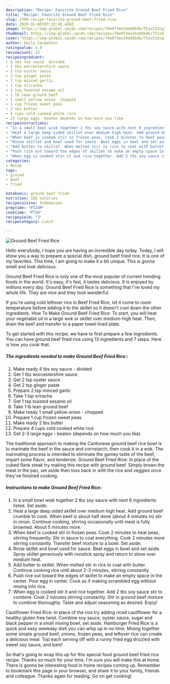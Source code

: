 ```yaml
---
description: "Recipe: Favorite Ground Beef Fried Rice"
title: "Recipe: Favorite Ground Beef Fried Rice"
slug: 2780-recipe-favorite-ground-beef-fried-rice
date: 2020-01-05T03:33:49.428Z
image: https://img-global.cpcdn.com/recipes/70e0f3ee34a9db4b/751x532cq70/ground-beef-fried-rice-recipe-main-photo.jpg
thumbnail: https://img-global.cpcdn.com/recipes/70e0f3ee34a9db4b/751x532cq70/ground-beef-fried-rice-recipe-main-photo.jpg
cover: https://img-global.cpcdn.com/recipes/70e0f3ee34a9db4b/751x532cq70/ground-beef-fried-rice-recipe-main-photo.jpg
author: Emily Carpenter
ratingvalue: 4.9
reviewcount: 15
recipeingredient:
- 4 tbs soy sauce  divided
- 1 tbs worcestershire sauce
- 2 tsp oyster sauce
- 2 tsp ginger paste
- 2 tsp minced garlic
- 1 tsp sriracha
- 1 tsp toasted sesame oil
- 1 lb lean ground beef
- 1 small yellow onion  chopped
- 1 cup frozen sweet peas
- 2 tbs butter
- 4 cups cold cooked white rice
- 23 large eggs  beaten depends on how much you like
recipeinstructions:
- "In a small bowl wisk together 2 tbs soy sauce with next 6 ingredients listed. Set aside."
- "Heat a large deep sided skillet over medium high heat. Add ground beef crumble to cook. When beef is about half done (about 4 minutes in) stir in onion. Continue cooking, stirring occasionally until meat is fully browned. About 5 minutes more."
- "When beef is cooked stir in frozen peas. Cook 2 minutes to heat peas, stirring frequently. Stir in sauce to coat everything. Cook 2 minutes more stirring constantly. Transfer beef mixture to a bowl. Set aside."
- "Rinse skillet and bowl used for sauce. Beat eggs in bowl and set aside. Spray skillet generously with nonstick spray and return to stove over medium heat."
- "Add butter to skillet. When melted stir in rice to coat with butter. Continue cooking rice until about 2-3 minutes, stirring constantly."
- "Push rice out toward the edges of skillet to make an empty space in the center. Pour egg in center. Cook as if making scrambled egg without mixing into rice."
- "When egg is cooked stir it and rice together. Add 2 tbs soy sauce stir to combine. Cook 2 minutes stirring constantly. Stir in ground beef mixture to combine thoroughly. Taste and adjust seasoning as desired. Enjoy!"
categories:
- Resep
tags:
- ground
- beef
- fried

katakunci: ground beef fried
nutrition: 182 calories
recipecuisine: Indonesian
preptime: "PT24M"
cooktime: "PT2H"
recipeyield: "3"
recipecategory: Lunch

---
```



![Ground Beef Fried Rice](https://img-global.cpcdn.com/recipes/70e0f3ee34a9db4b/751x532cq70/ground-beef-fried-rice-recipe-main-photo.jpg)

Hello everybody, I hope you are having an incredible day today. Today, I will show you a way to prepare a special dish, ground beef fried rice. It is one of my favorites. This time, I am going to make it a bit unique. This is gonna smell and look delicious.

Ground Beef Fried Rice is only one of the most popular of current trending foods in the world. It's easy, it's fast, it tastes delicious. It is enjoyed by millions every day. Ground Beef Fried Rice is something that I've loved my whole life. They are nice and they look wonderful.

If you&#39;re using cold leftover rice in Beef Fried Rice, let it come to room temperature before adding it to the skillet so it doesn&#39;t cool down the other ingredients. How To Make Ground Beef Fried Rice: To start, you will heat your vegetable oil in a large wok or skillet over medium-high heat. Then, drain the beef and transfer to a paper towel lined plate.


To get started with this recipe, we have to first prepare a few ingredients. You can have ground beef fried rice using 13 ingredients and 7 steps. Here is how you cook that.

##### The ingredients needed to make Ground Beef Fried Rice::

1. Make ready 4 tbs soy sauce - divided
1. Get 1 tbs worcestershire sauce
1. Get 2 tsp oyster sauce
1. Get 2 tsp ginger paste
1. Prepare 2 tsp minced garlic
1. Take 1 tsp sriracha
1. Get 1 tsp toasted sesame oil
1. Take 1 lb lean ground beef
1. Make ready 1 small yellow onion - chopped
1. Prepare 1 cup frozen sweet peas
1. Make ready 2 tbs butter
1. Prepare 4 cups cold cooked white rice
1. Get 2-3 large eggs - beaten (depends on how much you like)


The traditional approach to making the Cantonese ground beef rice bowl is to marinate the beef in the sauce and cornstarch, then cook it in a wok. The marinating process is intended to eliminate the gamey taste of the beef, impart some flavor, and tenderize. Ground Beef Fried Rice: In place of the cubed flank steak try making this recipe with ground beef. Simply brown the meat in the pan, set aside then toss back in with the rice and veggies once they&#39;ve finished cooking. 

##### Instructions to make Ground Beef Fried Rice:

1. In a small bowl wisk together 2 tbs soy sauce with next 6 ingredients listed. Set aside.
1. Heat a large deep sided skillet over medium high heat. Add ground beef crumble to cook. When beef is about half done (about 4 minutes in) stir in onion. Continue cooking, stirring occasionally until meat is fully browned. About 5 minutes more.
1. When beef is cooked stir in frozen peas. Cook 2 minutes to heat peas, stirring frequently. Stir in sauce to coat everything. Cook 2 minutes more stirring constantly. Transfer beef mixture to a bowl. Set aside.
1. Rinse skillet and bowl used for sauce. Beat eggs in bowl and set aside. Spray skillet generously with nonstick spray and return to stove over medium heat.
1. Add butter to skillet. When melted stir in rice to coat with butter. Continue cooking rice until about 2-3 minutes, stirring constantly.
1. Push rice out toward the edges of skillet to make an empty space in the center. Pour egg in center. Cook as if making scrambled egg without mixing into rice.
1. When egg is cooked stir it and rice together. Add 2 tbs soy sauce stir to combine. Cook 2 minutes stirring constantly. Stir in ground beef mixture to combine thoroughly. Taste and adjust seasoning as desired. Enjoy!


Cauliflower Fried Rice: In place of the rice try adding riced cauliflower for a healthy gluten free twist. Combine soy sauce, oyster sauce, sugar and black pepper in a small mixing bowl, set aside. Hamburger Fried Rice is a quick and easy weekday dish you can whip up in no time. Mixing together some simple ground beef, onions, frozen peas, and leftover rice can create a delicious meal. Top each serving off with a runny fried egg drizzled with sweet soy sauce, and bam! 

So that's going to wrap this up for this special food ground beef fried rice recipe. Thanks so much for your time. I'm sure you will make this at home. There is gonna be interesting food in home recipes coming up. Remember to bookmark this page in your browser, and share it to your family, friends and colleague. Thanks again for reading. Go on get cooking!
